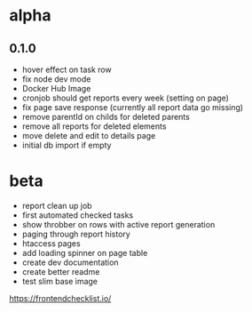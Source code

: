 # alpha

## 0.1.0
- hover effect on task row
- fix node dev mode
- Docker Hub Image
- cronjob should get reports every week (setting on page)
- fix page save response (currently all report data go missing)
- remove parentId on childs for deleted parents
- remove all reports for deleted elements
- move delete and edit to details page
- initial db import if empty


# beta
- report clean up job
- first automated checked tasks
- show throbber on rows with active report generation
- paging through report history
- htaccess pages
- add loading spinner on page table 
- create dev documentation
- create better readme
- test slim base image






https://frontendchecklist.io/